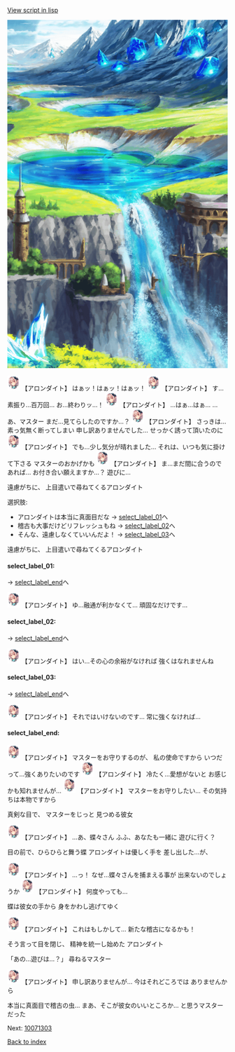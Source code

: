 [View script in lisp](../scripts/10071302.txt)

![highland.png](../images/backgrounds/highland.png)

<img src="../images/units/100711.png" alt="100711.png" height="34"/>
【アロンダイト】
はぁッ！はぁッ！はぁッ！

<img src="../images/units/100711.png" alt="100711.png" height="34"/>
【アロンダイト】
す…素振り…百万回…
お…終わりッ…！

<img src="../images/units/100711.png" alt="100711.png" height="34"/>
【アロンダイト】
…はぁ…はぁ…
…あ、マスター
まだ…見てらしたのですか…？

<img src="../images/units/100711.png" alt="100711.png" height="34"/>
【アロンダイト】
さっきは…素っ気無く断ってしまい
申し訳ありませんでした…
せっかく誘って頂いたのに

<img src="../images/units/100711.png" alt="100711.png" height="34"/>
【アロンダイト】
でも…少し気分が晴れました…
それは、いつも気に掛けて下さる
マスターのおかげかも

<img src="../images/units/100711.png" alt="100711.png" height="34"/>
【アロンダイト】
ま…まだ間に合うのであれば…
お付き合い願えますか…？
遊びに…

遠慮がちに、
上目遣いで尋ねてくるアロンダイト

選択肢:
- アロンダイトは本当に真面目だな → [select_label_01](#select_label_01)へ
- 稽古も大事だけどリフレッシュもね → [select_label_02](#select_label_02)へ
- そんな、遠慮しなくていいんだよ！ → [select_label_03](#select_label_03)へ

遠慮がちに、
上目遣いで尋ねてくるアロンダイト

#### select_label_01:
 → [select_label_end](#select_label_end)へ

<img src="../images/units/100711.png" alt="100711.png" height="34"/>
【アロンダイト】
ゆ…融通が利かなくて…
頑固なだけです…

#### select_label_02:
 → [select_label_end](#select_label_end)へ

<img src="../images/units/100711.png" alt="100711.png" height="34"/>
【アロンダイト】
はい…その心の余裕がなければ
強くはなれませんね

#### select_label_03:
 → [select_label_end](#select_label_end)へ

<img src="../images/units/100711.png" alt="100711.png" height="34"/>
【アロンダイト】
それではいけないのです…
常に強くなければ…

#### select_label_end:

<img src="../images/units/100711.png" alt="100711.png" height="34"/>
【アロンダイト】
マスターをお守りするのが、
私の使命ですから
いつだって…強くありたいのです

<img src="../images/units/100711.png" alt="100711.png" height="34"/>
【アロンダイト】
冷たく…愛想がないと
お感じかも知れませんが…

<img src="../images/units/100711.png" alt="100711.png" height="34"/>
【アロンダイト】
マスターをお守りしたい…
その気持ちは本物ですから

真剣な目で、
マスターをじっと
見つめる彼女

<img src="../images/units/100711.png" alt="100711.png" height="34"/>
【アロンダイト】
…あ、蝶々さん
ふふ、あなたも一緒に
遊びに行く？

目の前で、ひらひらと舞う蝶
アロンダイトは優しく手を
差し出した…が、

<img src="../images/units/100711.png" alt="100711.png" height="34"/>
【アロンダイト】
…っ！
なぜ…蝶々さんを捕まえる事が
出来ないのでしょうか

<img src="../images/units/100711.png" alt="100711.png" height="34"/>
【アロンダイト】
何度やっても…

蝶は彼女の手から
身をかわし逃げてゆく

<img src="../images/units/100711.png" alt="100711.png" height="34"/>
【アロンダイト】
これはもしかして…
新たな稽古になるかも！

そう言って目を閉じ、
精神を統一し始めた
アロンダイト

「あの…遊びは…？」
尋ねるマスター

<img src="../images/units/100711.png" alt="100711.png" height="34"/>
【アロンダイト】
申し訳ありませんが…
今はそれどころでは
ありませんから

本当に真面目で稽古の虫…
まあ、そこが彼女のいいところか…
と思うマスターだった

Next: [10071303](10071303.md)

[Back to index](index.md)
